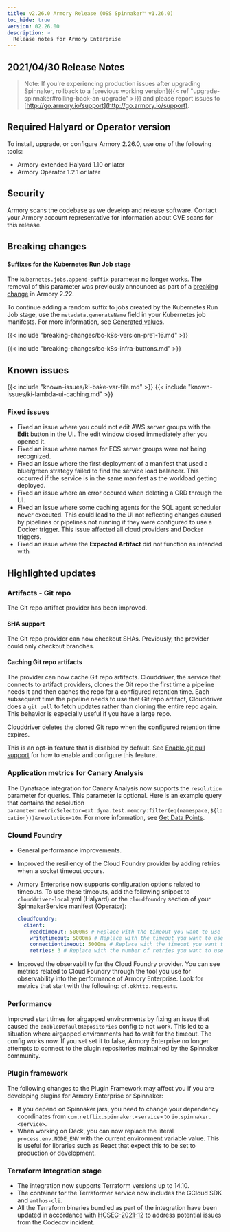 ```yaml
---
title: v2.26.0 Armory Release (OSS Spinnaker™ v1.26.0)
toc_hide: true
version: 02.26.00
description: >
  Release notes for Armory Enterprise
---
```


## 2021/04/30 Release Notes

> Note: If you're experiencing production issues after upgrading Spinnaker, rollback to a [previous working version]({{< ref "upgrade-spinnaker#rolling-back-an-upgrade" >}}) and please report issues to [http://go.armory.io/support](http://go.armory.io/support).

## Required Halyard or Operator version

To install, upgrade, or configure Armory 2.26.0, use one of the following tools:
- Armory-extended Halyard 1.10 or later
- Armory Operator 1.2.1 or later

## Security

Armory scans the codebase as we develop and release software. Contact your Armory account representative for information about CVE scans for this release.

## Breaking changes
<!-- Copy/paste from the previous version if there are recent ones. We can drop breaking changes after 3 minor versions. Add new ones from OSS and Armory. -->
#### Suffixes for the Kubernetes Run Job stage

<!-- I don't think this one needs an include. The previous announcements are in an include. This one the final notice. -->
The `kubernetes.jobs.append-suffix` parameter no longer works. The removal of this parameter was previously announced as part of a [breaking change](https://docs.armory.io/docs/release-notes/rn-armory-spinnaker/armoryspinnaker_v2-22-0/#suffix-no-longer-added-to-jobs-created-by-kubernetes-run-job-stage) in Armory 2.22.

To continue adding a random suffix to jobs created by the Kubernetes Run Job stage, use the `metadata.generateName` field in your Kubernetes job manifests. For more information, see [Generated values](https://kubernetes.io/docs/reference/using-api/api-concepts/#generated-values).

{{< include "breaking-changes/bc-k8s-version-pre1-16.md" >}}

{{< include "breaking-changes/bc-k8s-infra-buttons.md" >}}

## Known issues
<!-- Copy/paste known issues from the previous version if they're not fixed. Add new ones from OSS and Armory. If there aren't any issues, state that so readers don't think we forgot to fill out this section. -->

{{< include "known-issues/ki-bake-var-file.md" >}}
{{< include "known-issues/ki-lambda-ui-caching.md" >}}

### Fixed issues

* Fixed an issue where you could not edit AWS server groups with the **Edit** button in the UI. The edit window closed immediately after you opened it.
* Fixed an issue where names for ECS server groups were not being recognized.
* Fixed an issue where the first deployment of a manifest that used a blue/green strategy failed to find the service load balancer. This occurred if the service is in the same manifest as the workload getting deployed.
* Fixed an issue where an error occured when deleting a CRD through the UI.
* Fixed an issue where some caching agents for the SQL agent scheduler never executed. This could lead to the UI not reflecting changes caused by pipelines or pipelines not running if they were configured to use a Docker trigger. This issue affected all cloud providers and Docker triggers.
* Fixed an issue where the **Expected Artifact** did not function as intended with 

## Highlighted updates

### Artifacts - Git repo

The Git repo artifact provider has been improved.

#### SHA support

The Git repo provider can now checkout SHAs. Previously, the provider could only checkout branches.

#### Caching Git repo artifacts

The provider can now cache Git repo artifacts. Clouddriver, the service that connects to artifact providers, clones the Git repo the first time a pipeline needs it and then caches the repo for a configured retention time. Each subsequent time the pipeline needs to use that Git repo artifact, Clouddriver does a `git pull` to fetch updates rather than cloning the entire repo again. This behavior is especially useful if you have a large repo. 

Clouddriver deletes the cloned Git repo when the configured retention time expires.

This is an opt-in feature that is disabled by default.  See [Enable git pull support](https://spinnaker.io/setup/artifacts/gitrepo/#enable-git-pull-support) for how to enable and configure this feature.

### Application metrics for Canary Analysis

The Dynatrace integration for Canary Analysis now supports the `resolution` parameter for queries. This parameter is optional. Here is an example query that contains the resolution `parameter`: `metricSelector=ext:dyna.test.memory:filter(eq(namespace,${location}))&resolution=10m`. For more information, see [Get Data Points](https://www.dynatrace.com/support/help/dynatrace-api/environment-api/metric-v2/get-data-points/).

### Clound Foundry

* General performance improvements.
* Improved the resiliency of the Cloud Foundry provider by adding retries when a socket timeout occurs.
* Armory Enterprise now supports  configuration options related to timeouts. To use these timeouts, add the following snippet to `clouddriver-local`.yml (Halyard) or the `cloudfoundry` section of your SpinnakerService manifest (Operator):

   ```yaml
   cloudfoundry:
     client:
       readtimeout: 5000ms # Replace with the timeout you want to use
       writetimeout: 5000ms # Replace with the timeout you want to use
       connectiontimeout: 5000ms # Replace with the timeout you want to use
       retries: 3 # Replace with the number of retries you want to use
   ```

- Improved the observability for the Cloud Foundry provider. You can see metrics related to Cloud Foundry through the tool you use for observability into the performance of Armory Enterprise. Look for metrics that start with the following: `cf.okhttp.requests`.

### Performance

Improved start times for airgapped environments by fixing an issue that caused the `enableDefaultRepositories` config to not work. This led to a situation where airgapped environments had to wait for the timeout. The config works now. If you set set it to false, Armory Enterprise no longer attempts to connect to the plugin repositories maintained by the Spinnaker community. 

### Plugin framework

The following changes to the Plugin Framework may affect you if you are developing plugins for Armory Enterprise or Spinnaker:

- If you depend on Spinnaker jars, you need to change your dependency coordinates from `com.netflix.spinnaker.<service>` to `io.spinnaker.<service>`.
- When working on Deck, you can now replace the literal `process.env.NODE_ENV` with the current environment variable value. This is useful for libraries such as React that expect this to be set to production or development.
  
### Terraform Integration stage

- The integration now supports Terraform versions up to 14.10.
- The container for the Terraformer service now includes the GCloud SDK and `anthos-cli`.
- All the Terraform binaries bundled as part of the integration have been updated in accordance with [HCSEC-2021-12](https://discuss.hashicorp.com/t/terraform-updates-for-hcsec-2021-12/23570) to address potential issues from the Codecov incident.